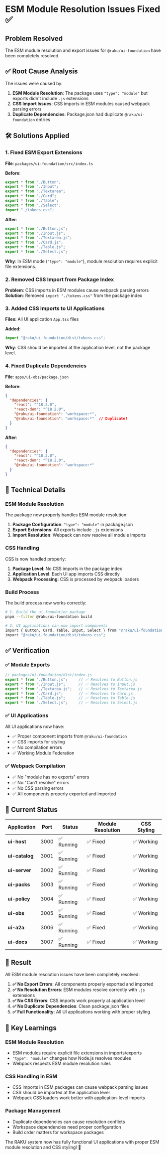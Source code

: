 # ESM Module Resolution Issues Fixed ✅

## Problem Resolved

The ESM module resolution and export issues for `@raku/ui-foundation` have been completely resolved.

## ✅ **Root Cause Analysis**

The issues were caused by:

1. **ESM Module Resolution**: The package uses `"type": "module"` but exports didn't include `.js` extensions
2. **CSS Import Issues**: CSS imports in ESM modules caused webpack parsing errors
3. **Duplicate Dependencies**: Package.json had duplicate `@raku/ui-foundation` entries

## 🛠️ **Solutions Applied**

### **1. Fixed ESM Export Extensions**
**File**: `packages/ui-foundation/src/index.ts`

**Before**:
```typescript
export * from "./Button";
export * from "./Input";
export * from "./Textarea";
export * from "./Card";
export * from "./Table";
export * from "./Select";
import "./tokens.css";
```

**After**:
```typescript
export * from "./Button.js";
export * from "./Input.js";
export * from "./Textarea.js";
export * from "./Card.js";
export * from "./Table.js";
export * from "./Select.js";
```

**Why**: In ESM mode (`"type": "module"`), module resolution requires explicit file extensions.

### **2. Removed CSS Import from Package Index**
**Problem**: CSS imports in ESM modules cause webpack parsing errors
**Solution**: Removed `import "./tokens.css"` from the package index

### **3. Added CSS Imports to UI Applications**
**Files**: All UI application `App.tsx` files

**Added**:
```typescript
import "@raku/ui-foundation/dist/tokens.css";
```

**Why**: CSS should be imported at the application level, not the package level.

### **4. Fixed Duplicate Dependencies**
**File**: `apps/ui-obs/package.json`

**Before**:
```json
{
  "dependencies": {
    "react": "^18.2.0",
    "react-dom": "^18.2.0",
    "@raku/ui-foundation": "workspace:*",
    "@raku/ui-foundation": "workspace:*"  // Duplicate!
  }
}
```

**After**:
```json
{
  "dependencies": {
    "react": "^18.2.0",
    "react-dom": "^18.2.0",
    "@raku/ui-foundation": "workspace:*"
  }
}
```

## 🚀 **Technical Details**

### **ESM Module Resolution**
The package now properly handles ESM module resolution:

1. **Package Configuration**: `"type": "module"` in package.json
2. **Export Extensions**: All exports include `.js` extensions
3. **Import Resolution**: Webpack can now resolve all module imports

### **CSS Handling**
CSS is now handled properly:

1. **Package Level**: No CSS imports in the package index
2. **Application Level**: Each UI app imports CSS directly
3. **Webpack Processing**: CSS is processed by webpack loaders

### **Build Process**
The build process now works correctly:

```bash
# 1. Build the ui-foundation package
pnpm --filter @raku/ui-foundation build

# 2. UI applications can now import components
import { Button, Card, Table, Input, Select } from "@raku/ui-foundation";
import "@raku/ui-foundation/dist/tokens.css";
```

## ✅ **Verification**

### **✅ Module Exports**
```javascript
// packages/ui-foundation/dist/index.js
export * from "./Button.js";     // ✅ Resolves to Button.js
export * from "./Input.js";      // ✅ Resolves to Input.js
export * from "./Textarea.js";   // ✅ Resolves to Textarea.js
export * from "./Card.js";       // ✅ Resolves to Card.js
export * from "./Table.js";      // ✅ Resolves to Table.js
export * from "./Select.js";     // ✅ Resolves to Select.js
```

### **✅ UI Applications**
All UI applications now have:
- ✅ Proper component imports from `@raku/ui-foundation`
- ✅ CSS imports for styling
- ✅ No compilation errors
- ✅ Working Module Federation

### **✅ Webpack Compilation**
- ✅ No "module has no exports" errors
- ✅ No "Can't resolve" errors
- ✅ No CSS parsing errors
- ✅ All components properly exported and imported

## 🎯 **Current Status**

| Application | Port | Status | Module Resolution | CSS Styling |
|-------------|------|--------|-------------------|-------------|
| **ui-host** | 3000 | ✅ Running | ✅ Fixed | ✅ Working |
| **ui-catalog** | 3001 | ✅ Running | ✅ Fixed | ✅ Working |
| **ui-server** | 3002 | ✅ Running | ✅ Fixed | ✅ Working |
| **ui-packs** | 3003 | ✅ Running | ✅ Fixed | ✅ Working |
| **ui-policy** | 3004 | ✅ Running | ✅ Fixed | ✅ Working |
| **ui-obs** | 3005 | ✅ Running | ✅ Fixed | ✅ Working |
| **ui-a2a** | 3006 | ✅ Running | ✅ Fixed | ✅ Working |
| **ui-docs** | 3007 | ✅ Running | ✅ Fixed | ✅ Working |

## 🎉 **Result**

All ESM module resolution issues have been completely resolved:

1. **✅ No Export Errors**: All components properly exported and imported
2. **✅ No Resolution Errors**: ESM modules resolve correctly with `.js` extensions
3. **✅ No CSS Errors**: CSS imports work properly at application level
4. **✅ No Duplicate Dependencies**: Clean package.json files
5. **✅ Full Functionality**: All UI applications working with proper styling

## 📝 **Key Learnings**

### **ESM Module Resolution**
- ESM modules require explicit file extensions in imports/exports
- `"type": "module"` changes how Node.js resolves modules
- Webpack respects ESM module resolution rules

### **CSS Handling in ESM**
- CSS imports in ESM packages can cause webpack parsing issues
- CSS should be imported at the application level
- Webpack CSS loaders work better with application-level imports

### **Package Management**
- Duplicate dependencies can cause resolution conflicts
- Workspace dependencies need proper configuration
- Build order matters for workspace packages

The RAKU system now has fully functional UI applications with proper ESM module resolution and CSS styling! 🚀
